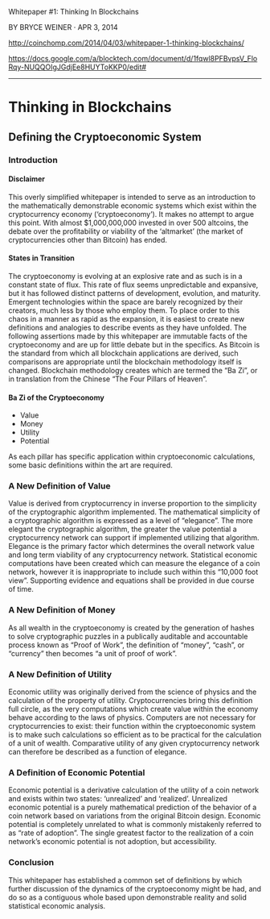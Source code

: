 Whitepaper #1: Thinking In Blockchains

BY BRYCE WEINER · APR 3, 2014

http://coinchomp.com/2014/04/03/whitepaper-1-thinking-blockchains/

https://docs.google.com/a/blocktech.com/document/d/1fqwl8PFBvpsV_FloRqy-NUQQOIgJGdjEe8HUYToKKP0/edit#
___
# Thinking in Blockchains
## Defining the Cryptoeconomic System
### Introduction
#### Disclaimer
This overly simplified whitepaper is intended to serve as an introduction to the mathematically demonstrable economic systems which exist within the cryptocurrency economy (‘cryptoeconomy’). It makes no attempt to argue this point.  With almost $1,000,000,000 invested in over 500 altcoins, the debate over the profitability or viability of the ‘altmarket’ (the market of cryptocurrencies other than Bitcoin) has ended.
#### States in Transition
The cryptoeconomy is evolving at an explosive rate and as such is in a constant state of flux.  This rate of flux seems unpredictable and expansive, but it has followed distinct patterns of development, evolution, and maturity. Emergent technologies within the space are barely recognized by their creators, much less by those who employ them.  To place order to this chaos in a manner as rapid as the expansion, it is easiest to create new definitions and analogies to describe events as they have unfolded. The following assertions made by this whitepaper are immutable facts of the cryptoeconomy and are up for little debate but in the specifics.
As Bitcoin is the standard from which all blockchain applications are derived, such comparisons are appropriate until the blockchain methodology itself is changed.  Blockchain methodology creates which are termed the “Ba Zi”, or in translation from the Chinese “The Four Pillars of Heaven”.
#### Ba Zi of the Cryptoeconomy
 * Value
 * Money
 * Utility
 * Potential

As each pillar has specific application within cryptoeconomic calculations, some basic definitions within the art are required.

### A New Definition of Value
Value is derived from cryptocurrency in inverse proportion to the simplicity of the cryptographic algorithm implemented.  The mathematical simplicity of a cryptographic algorithm is expressed as a level of “elegance”.  The more elegant the cryptographic algorithm, the greater the value potential a cryptocurrency network can support if implemented utilizing that algorithm.
Elegance is the primary factor which determines the overall network value and long term viability of any cryptocurrency network.  Statistical economic computations have been created which can measure the elegance of a coin network, however it is inappropriate to include such within this “10,000 foot view”.  Supporting evidence and equations shall be provided in due course of time.
### A New Definition of Money
As all wealth in the cryptoeconomy is created by the generation of hashes to solve cryptographic puzzles in a publically auditable and accountable process known as “Proof of Work”, the definition of “money”, “cash”, or “currency” then becomes “a unit of proof of work”.
### A New Definition of Utility
Economic utility was originally derived from the science of physics and the calculation of the property of utility.  Cryptocurrencies bring this definition full circle, as the very computations which create value within the economy behave according to the laws of physics.  Computers are not necessary for cryptocurrencies to exist: their function within the cryptoeconomic system is to make such calculations so efficient as to be practical for the calculation of a unit of wealth.  Comparative utility of any given cryptocurrency network can therefore be described as a function of elegance.
### A Definition of Economic Potential
Economic potential is a derivative calculation of the utility of a coin network and exists within two states: ‘unrealized’ and ‘realized’.  Unrealized economic potential is a purely mathematical prediction of the behavior of a coin network based on variations from the original Bitcoin design.  Economic potential is completely unrelated to what is commonly mistakenly referred to as “rate of adoption”.  The single greatest factor to the realization of a coin network’s economic potential is not adoption, but accessibility.
### Conclusion
This whitepaper has established a common set of definitions by which further discussion of the dynamics of the cryptoeconomy might be had, and do so as a contiguous whole based upon demonstrable reality and solid statistical economic analysis.

